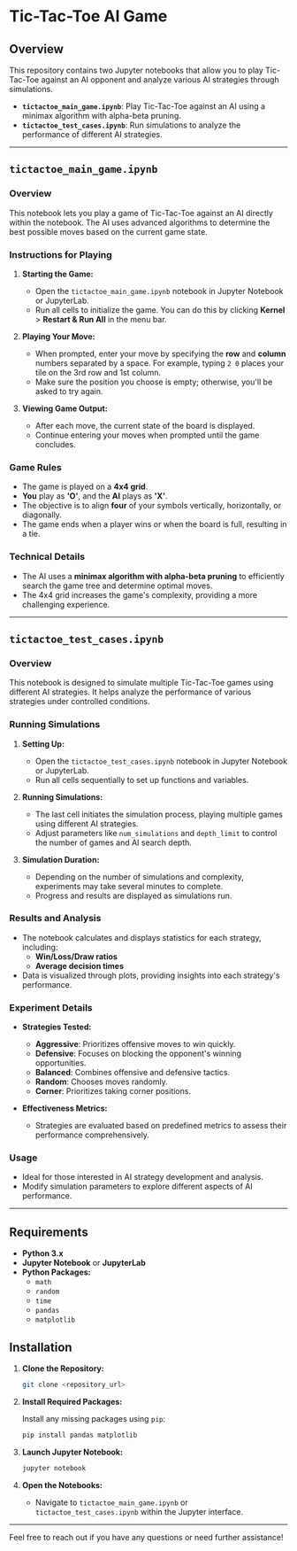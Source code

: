 # Tic-Tac-Toe AI Game

## Overview

This repository contains two Jupyter notebooks that allow you to play Tic-Tac-Toe against an AI opponent and analyze various AI strategies through simulations.

- **`tictactoe_main_game.ipynb`**: Play Tic-Tac-Toe against an AI using a minimax algorithm with alpha-beta pruning.
- **`tictactoe_test_cases.ipynb`**: Run simulations to analyze the performance of different AI strategies.

---

## `tictactoe_main_game.ipynb`

### Overview

This notebook lets you play a game of Tic-Tac-Toe against an AI directly within the notebook. The AI uses advanced algorithms to determine the best possible moves based on the current game state.

### Instructions for Playing

1. **Starting the Game:**
   - Open the `tictactoe_main_game.ipynb` notebook in Jupyter Notebook or JupyterLab.
   - Run all cells to initialize the game. You can do this by clicking **Kernel** > **Restart & Run All** in the menu bar.

2. **Playing Your Move:**
   - When prompted, enter your move by specifying the **row** and **column** numbers separated by a space. For example, typing `2 0` places your tile on the 3rd row and 1st column.
   - Make sure the position you choose is empty; otherwise, you'll be asked to try again.

3. **Viewing Game Output:**
   - After each move, the current state of the board is displayed.
   - Continue entering your moves when prompted until the game concludes.

### Game Rules

- The game is played on a **4x4 grid**.
- **You** play as **'O'**, and the **AI** plays as **'X'**.
- The objective is to align **four** of your symbols vertically, horizontally, or diagonally.
- The game ends when a player wins or when the board is full, resulting in a tie.

### Technical Details

- The AI uses a **minimax algorithm with alpha-beta pruning** to efficiently search the game tree and determine optimal moves.
- The 4x4 grid increases the game's complexity, providing a more challenging experience.

---

## `tictactoe_test_cases.ipynb`

### Overview

This notebook is designed to simulate multiple Tic-Tac-Toe games using different AI strategies. It helps analyze the performance of various strategies under controlled conditions.

### Running Simulations

1. **Setting Up:**
   - Open the `tictactoe_test_cases.ipynb` notebook in Jupyter Notebook or JupyterLab.
   - Run all cells sequentially to set up functions and variables.

2. **Running Simulations:**
   - The last cell initiates the simulation process, playing multiple games using different AI strategies.
   - Adjust parameters like `num_simulations` and `depth_limit` to control the number of games and AI search depth.

3. **Simulation Duration:**
   - Depending on the number of simulations and complexity, experiments may take several minutes to complete.
   - Progress and results are displayed as simulations run.

### Results and Analysis

- The notebook calculates and displays statistics for each strategy, including:
  - **Win/Loss/Draw ratios**
  - **Average decision times**
- Data is visualized through plots, providing insights into each strategy's performance.

### Experiment Details

- **Strategies Tested:**
  - **Aggressive**: Prioritizes offensive moves to win quickly.
  - **Defensive**: Focuses on blocking the opponent's winning opportunities.
  - **Balanced**: Combines offensive and defensive tactics.
  - **Random**: Chooses moves randomly.
  - **Corner**: Prioritizes taking corner positions.

- **Effectiveness Metrics:**
  - Strategies are evaluated based on predefined metrics to assess their performance comprehensively.

### Usage

- Ideal for those interested in AI strategy development and analysis.
- Modify simulation parameters to explore different aspects of AI performance.

---

## Requirements

- **Python 3.x**
- **Jupyter Notebook** or **JupyterLab**
- **Python Packages:**
  - `math`
  - `random`
  - `time`
  - `pandas`
  - `matplotlib`

## Installation

1. **Clone the Repository:**

   ```bash
   git clone <repository_url>
   ```

2. **Install Required Packages:**

   Install any missing packages using `pip`:

   ```bash
   pip install pandas matplotlib
   ```

3. **Launch Jupyter Notebook:**

   ```bash
   jupyter notebook
   ```

4. **Open the Notebooks:**

   - Navigate to `tictactoe_main_game.ipynb` or `tictactoe_test_cases.ipynb` within the Jupyter interface.

---

Feel free to reach out if you have any questions or need further assistance!
